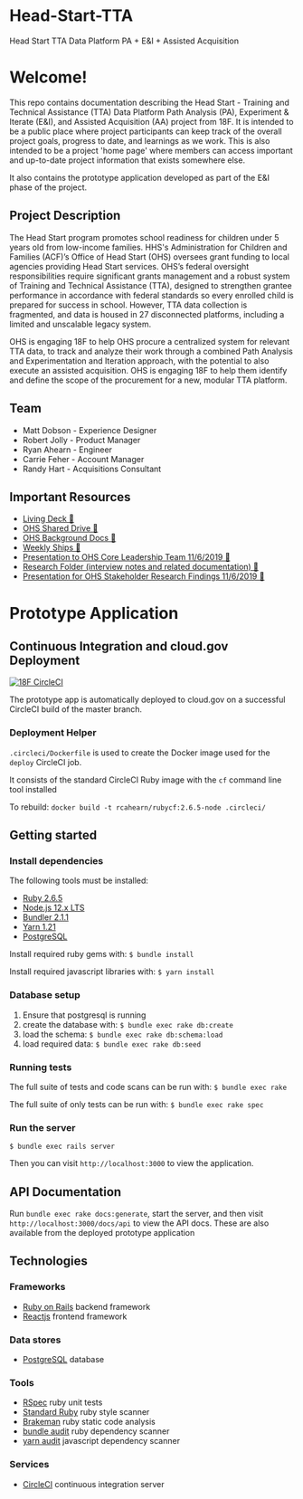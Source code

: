# Head-Start-TTA
Head Start TTA Data Platform PA + E&amp;I + Assisted Acquisition

# Welcome!
This repo contains documentation describing the Head Start - Training and Technical Assistance (TTA) Data Platform Path Analysis (PA), Experiment & Iterate (E&I), and Assisted Acquisition (AA) project from 18F. It is intended to be a public place where project participants can keep track of the overall project goals, progress to date, and learnings as we work. This is also intended to be a project 'home page' where members can access important and up-to-date project information that exists somewhere else.

It also contains the prototype application developed as part of the E&I phase of the project.

## Project Description

The Head Start program promotes school readiness for children under 5 years old from low-income families. HHS's Administration for Children and Families (ACF)’s Office of Head Start (OHS) oversees grant funding to local agencies providing Head Start services. OHS’s federal oversight responsibilities require significant grants management and a robust system of Training and Technical Assistance (TTA), designed to strengthen grantee performance in accordance with federal standards so every enrolled child is prepared for success in school. However, TTA data collection is fragmented, and data is housed in 27 disconnected platforms, including a limited and unscalable legacy system.

OHS is engaging 18F to help OHS procure a centralized system for relevant TTA data, to track and analyze their work through a combined Path Analysis and Experimentation and Iteration approach, with the potential to also execute an assisted acquisition. OHS is engaging 18F to help them identify and define the scope of the procurement for a new, modular TTA platform.

## Team

- Matt Dobson - Experience Designer
- Robert Jolly - Product Manager
- Ryan Ahearn - Engineer
- Carrie Feher - Account Manager
- Randy Hart - Acquisitions Consultant

## Important Resources

- [Living Deck 🔐](https://docs.google.com/presentation/d/1a59WpiUm2NW3tebcZqrMqo8Zj6Ofcfip8bOd_E2u5UI/edit)
- [OHS Shared Drive 🔐](https://drive.google.com/drive/folders/1BIK02y1GYK1tkm6kd-3DIzWmnqB8EO-E)
- [OHS Background Docs 🔐](https://drive.google.com/drive/folders/11apiF-CWn_g5onI5N6oPnUcJjM265BjH)
- [Weekly Ships 🔐](https://drive.google.com/drive/folders/1vLnTtDS3R6rv3ygCqwtUuETyFhU4kGIl)
- [Presentation to OHS Core Leadership Team 11/6/2019 🔐](https://docs.google.com/presentation/d/1PP75rICohC61V7RctEuE8Vq4V9CtKHf7iAC5uymSiXE/edit?usp=sharing)
- [Research Folder (interview notes and related documentation) 🔐](https://drive.google.com/drive/folders/1FU3YKgBKriNXQjqytAE-z6RJ7QsnTukI)
- [Presentation for OHS Stakeholder Research Findings 11/6/2019 🔐](https://docs.google.com/presentation/d/1f9nIKmyIRZ3g4To12seq3OTDWnihfmPfapDhWZrFg8Q/edit?usp=sharing)

# Prototype Application

## Continuous Integration and cloud.gov Deployment

[![18F CircleCI](https://circleci.com/gh/18F/Head-Start-TTA.svg?style=shield)](https://circleci.com/gh/18F/Head-Start-TTA)

The prototype app is automatically deployed to cloud.gov on a successful CircleCI build of the master branch.

### Deployment Helper

`.circleci/Dockerfile` is used to create the Docker image used for the `deploy` CircleCI job.

It consists of the standard CircleCI Ruby image with the `cf` command line tool installed

To rebuild: `docker build -t rcahearn/rubycf:2.6.5-node .circleci/`

## Getting started

### Install dependencies

The following tools must be installed:

* [Ruby 2.6.5](https://www.ruby-lang.org/en/)
* [Node.js 12.x LTS](https://nodejs.org/en/)
* [Bundler 2.1.1](https://rubygems.org/gems/bundler)
* [Yarn 1.21](https://yarnpkg.com/lang/en/)
* [PostgreSQL](https://www.postgresql.org/)

Install required ruby gems with: `$ bundle install`

Install required javascript libraries with: `$ yarn install`

### Database setup

1. Ensure that postgresql is running
1. create the database with: `$ bundle exec rake db:create`
1. load the schema: `$ bundle exec rake db:schema:load`
1. load required data: `$ bundle exec rake db:seed`

### Running tests

The full suite of tests and code scans can be run with: `$ bundle exec rake`

The full suite of only tests can be run with: `$ bundle exec rake spec`

### Run the server

`$ bundle exec rails server`

Then you can visit `http://localhost:3000` to view the application.

## API Documentation

Run `bundle exec rake docs:generate`, start the server, and then visit `http://localhost:3000/docs/api` to
view the API docs. These are also available from the deployed prototype application

## Technologies
### Frameworks
* [Ruby on Rails](https://rubyonrails.org/) backend framework
* [Reactjs](https://reactjs.org/) frontend framework

### Data stores
* [PostgreSQL](https://www.postgresql.org/) database

### Tools
* [RSpec](https://rspec.info/) ruby unit tests
* [Standard Ruby](https://github.com/testdouble/standard) ruby style scanner
* [Brakeman](https://brakemanscanner.org/) ruby static code analysis
* [bundle audit](https://github.com/rubysec/bundler-audit) ruby dependency scanner
* [yarn audit](https://yarnpkg.com/lang/en/docs/cli/audit/) javascript dependency scanner

### Services
* [CircleCI](https://circleci.com/) continuous integration server
